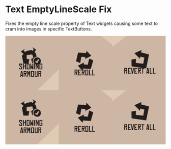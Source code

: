 # Text EmptyLineScale Fix

Fixes the empty line scale property of Text widgets causing some text to cram into images in specific TextButtons.

![](img/text-emptylinescale-fix_1.png)